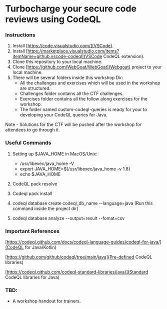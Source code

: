 # Turbocharge your secure code reviews using CodeQL

### Instructions
1. Install [https://code.visualstudio.com/](VSCode). 
2. Install [https://marketplace.visualstudio.com/items?itemName=github.vscode-codeql](VSCode CodeQL extension). 
3. Clone this repository to your local machine. 
4. Clone [https://github.com/WebGoat/WebGoat](Webgoat) project to your local machine. 
4. There will be several folders inside this workshop Dir:
    - All the challenges and exercises which will be used in the workshop are structured. 
    - Challenges folder contains all the CTF challenges. 
    - Exercises folder contains all the follow along exercises for the workshop. 
    - The folder named custom-codeql-queries is ready for your to developing your CodeQL queries for Java. 


Note - Solutions for the CTF will be pushed after the workshop for attendees to go through it.


### Useful Commands 

1. Setting up $JAVA_HOME in MacOS/Unix:
    - /usr/libexec/java_home -V
    - export JAVA_HOME=$(/usr/libexec/java_home -v 1.8)
    - echo $JAVA_HOME

2. CodeQL pack resolve
3. Codeql pack install 
4. codeql database create codeql_db_name --language=java (Run this command inside the project dir)
5. codeql database analyze --output=result --fomat=csv



### Important References

[https://codeql.github.com/docs/codeql-language-guides/codeql-for-java/](CodeQL for Java/Kotlin)

[https://github.com/github/codeql/tree/main/java](Pre-defined CodeQL libraries)

[https://codeql.github.com/codeql-standard-libraries/java/](Standard CodeQL libraries for Java)



### TBD:

- A workshop handout for trainers. 
